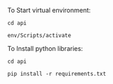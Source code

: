 To Start virtual environment:

```cd api```

```env/Scripts/activate```

To Install python libraries:

```cd api```

```pip install -r requirements.txt```


